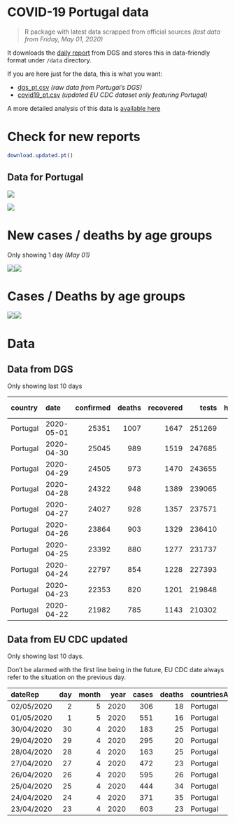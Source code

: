 COVID-19 Portugal data
================

> R package with latest data scrapped from official sources *(last data
> from Friday, May 01, 2020)*

It downloads the [daily
report](https://covid19.min-saude.pt/relatorio-de-situacao/) from DGS
and stores this in data-friendly format under `/data` directory.

If you are here just for the data, this is what you want:

  - [dgs\_pt.csv](raw/master/data/dgs_pt.csv) *(raw data from Portugal’s
    DGS)*
  - [covid19\_pt.csv](raw/master/data/covid19_pt.csv) *(updated EU CDC
    dataset only featuring Portugal)*

A more detailed analysis of this data is [available
here](https://averissimo.github.io/covid19-analysis/portugal.html)

# Check for new reports

``` r
download.updated.pt()
```

## Data for Portugal

![](README_files/figure-gfm/unnamed-chunk-7-1.svg)<!-- -->

![](README_files/figure-gfm/unnamed-chunk-8-1.svg)<!-- -->

# New cases / deaths by age groups

Only showing 1 day *(May
01)*

![](README_files/figure-gfm/unnamed-chunk-10-1.svg)<!-- -->![](README_files/figure-gfm/unnamed-chunk-10-2.svg)<!-- -->

# Cases / Deaths by age groups

![](README_files/figure-gfm/unnamed-chunk-11-1.svg)<!-- -->![](README_files/figure-gfm/unnamed-chunk-11-2.svg)<!-- -->

# Data

## Data from DGS

Only showing last 10
days

| country  | date       | confirmed | deaths | recovered |  tests | hospitalized | in.icu | confirmed\_m\_00-09 | confirmed\_w\_00-09 | confirmed\_m\_10-19 | confirmed\_w\_10-19 | confirmed\_m\_20-29 | confirmed\_w\_20-29 | confirmed\_m\_30-39 | confirmed\_w\_30-39 | confirmed\_m\_40-49 | confirmed\_w\_40-49 | confirmed\_m\_50-59 | confirmed\_w\_50-59 | confirmed\_m\_60-69 | confirmed\_w\_60-69 | confirmed\_m\_70-79 | confirmed\_w\_70-79 | confirmed\_m\_80+ | confirmed\_w\_80+ | death\_m\_00-09 | death\_w\_00-09 | death\_m\_10-19 | death\_w\_10-19 | death\_m\_20-29 | death\_w\_20-29 | death\_m\_30-39 | death\_w\_30-39 | death\_m\_40-49 | death\_w\_40-49 | death\_m\_50-59 | death\_w\_50-59 | death\_m\_60-69 | death\_w\_60-69 | death\_m\_70-79 | death\_w\_70-79 | death\_m\_80+ | death\_w\_80+ |
| :------- | :--------- | --------: | -----: | --------: | -----: | -----------: | -----: | ------------------: | ------------------: | ------------------: | ------------------: | ------------------: | ------------------: | ------------------: | ------------------: | ------------------: | ------------------: | ------------------: | ------------------: | ------------------: | ------------------: | ------------------: | ------------------: | ----------------: | ----------------: | --------------: | --------------: | --------------: | --------------: | --------------: | --------------: | --------------: | --------------: | --------------: | --------------: | --------------: | --------------: | --------------: | --------------: | --------------: | --------------: | ------------: | ------------: |
| Portugal | 2020-05-01 |     25351 |   1007 |      1647 | 251269 |          892 |    154 |                 196 |                 210 |                 340 |                 421 |                1250 |                1687 |                1504 |                2040 |                1681 |                2581 |                1673 |                2634 |                1360 |                1580 |                1068 |                1159 |              1296 |              2671 |               0 |               0 |               0 |               0 |               0 |               0 |               0 |               0 |               5 |               5 |              22 |               9 |              56 |              32 |             116 |              81 |           294 |           387 |
| Portugal | 2020-04-30 |     25045 |    989 |      1519 | 247685 |          968 |    172 |                 192 |                 210 |                 334 |                 414 |                1223 |                1669 |                1482 |                2006 |                1649 |                2559 |                1655 |                2598 |                1346 |                1573 |                1064 |                1153 |              1285 |              2633 |               0 |               0 |               0 |               0 |               0 |               0 |               0 |               0 |               5 |               5 |              21 |               8 |              56 |              31 |             114 |              81 |           288 |           380 |
| Portugal | 2020-04-29 |     24505 |    973 |      1470 | 243655 |          980 |    169 |                 192 |                 209 |                 322 |                 407 |                1168 |                1620 |                1445 |                1965 |                1608 |                2511 |                1612 |                2524 |                1335 |                1562 |                1045 |                1144 |              1275 |              2561 |               0 |               0 |               0 |               0 |               0 |               0 |               0 |               0 |               5 |               5 |              21 |               7 |              55 |              31 |             113 |              78 |           283 |           375 |
| Portugal | 2020-04-28 |     24322 |    948 |      1389 | 239065 |          936 |    172 |                 192 |                 207 |                 320 |                 403 |                1164 |                1610 |                1427 |                1953 |                1598 |                2493 |                1594 |                2506 |                1329 |                1550 |                1040 |                1134 |              1265 |              2537 |               0 |               0 |               0 |               0 |               0 |               0 |               0 |               0 |               5 |               5 |              20 |               7 |              53 |              30 |             112 |              75 |           279 |           362 |
| Portugal | 2020-04-27 |     24027 |    928 |      1357 | 237571 |          995 |    176 |                 187 |                 198 |                 319 |                 399 |                1147 |                1590 |                1413 |                1939 |                1573 |                2463 |                1584 |                2485 |                1318 |                1524 |                1026 |                1114 |              1238 |              2510 |               0 |               0 |               0 |               0 |               0 |               0 |               0 |               0 |               5 |               5 |              20 |               6 |              52 |              28 |             111 |              73 |           272 |           356 |
| Portugal | 2020-04-26 |     23864 |    903 |      1329 | 236410 |         1005 |    182 |                 186 |                 197 |                 315 |                 395 |                1141 |                1583 |                1407 |                1930 |                1563 |                2448 |                1568 |                2475 |                1313 |                1508 |                1022 |                1105 |              1227 |              2481 |               0 |               0 |               0 |               0 |               0 |               0 |               0 |               0 |               5 |               5 |              18 |               6 |              52 |              26 |             109 |              73 |           264 |           345 |
| Portugal | 2020-04-25 |     23392 |    880 |      1277 | 231737 |         1040 |    186 |                 180 |                 193 |                 306 |                 385 |                1121 |                1551 |                1390 |                1885 |                1545 |                2400 |                1547 |                2432 |                1295 |                1487 |                1008 |                1078 |              1197 |              2392 |               0 |               0 |               0 |               0 |               0 |               0 |               0 |               0 |               5 |               5 |              18 |               6 |              52 |              25 |             107 |              71 |           259 |           332 |
| Portugal | 2020-04-24 |     22797 |    854 |      1228 | 227393 |         1068 |    188 |                 171 |                 189 |                 299 |                 372 |                1097 |                1511 |                1347 |                1842 |                1498 |                2332 |                1517 |                2363 |                1273 |                1450 |                 990 |                1057 |              1167 |              2322 |               0 |               0 |               0 |               0 |               0 |               0 |               0 |               0 |               4 |               5 |              17 |               5 |              51 |              24 |             103 |              71 |           251 |           323 |
| Portugal | 2020-04-23 |     22353 |    820 |      1201 | 219848 |         1095 |    204 |                 171 |                 189 |                 297 |                 362 |                1058 |                1473 |                1321 |                1809 |                1468 |                2317 |                1490 |                2328 |                1236 |                1421 |                 963 |                1036 |              1135 |              2279 |               0 |               0 |               0 |               0 |               0 |               0 |               0 |               0 |               4 |               5 |              16 |               5 |              48 |              23 |              98 |              70 |           240 |           311 |
| Portugal | 2020-04-22 |     21982 |    785 |      1143 | 210302 |         1146 |    207 |                 171 |                 189 |                 295 |                 353 |                1022 |                1437 |                1296 |                1777 |                1439 |                2302 |                1466 |                2303 |                1220 |                1401 |                 936 |                1025 |              1108 |              2242 |               0 |               0 |               0 |               0 |               0 |               0 |               0 |               0 |               4 |               5 |              15 |               5 |              45 |              22 |              93 |              68 |           233 |           295 |

## Data from EU CDC updated

Only showing last 10 days.

Don’t be alarmed with the first line being in the future, EU CDC date
always refer to the situation on the previous
day.

| dateRep    | day | month | year | cases | deaths | countriesAndTerritories | geoId | countryterritoryCode | popData2018 | continentExp |
| :--------- | --: | ----: | ---: | ----: | -----: | :---------------------- | :---- | :------------------- | ----------: | :----------- |
| 02/05/2020 |   2 |     5 | 2020 |   306 |     18 | Portugal                | PT    | PRT                  |    10281762 | NA           |
| 01/05/2020 |   1 |     5 | 2020 |   551 |     16 | Portugal                | PT    | PRT                  |    10281762 | Europe       |
| 30/04/2020 |  30 |     4 | 2020 |   183 |     25 | Portugal                | PT    | PRT                  |    10281762 | Europe       |
| 29/04/2020 |  29 |     4 | 2020 |   295 |     20 | Portugal                | PT    | PRT                  |    10281762 | Europe       |
| 28/04/2020 |  28 |     4 | 2020 |   163 |     25 | Portugal                | PT    | PRT                  |    10281762 | Europe       |
| 27/04/2020 |  27 |     4 | 2020 |   472 |     23 | Portugal                | PT    | PRT                  |    10281762 | Europe       |
| 26/04/2020 |  26 |     4 | 2020 |   595 |     26 | Portugal                | PT    | PRT                  |    10281762 | Europe       |
| 25/04/2020 |  25 |     4 | 2020 |   444 |     34 | Portugal                | PT    | PRT                  |    10281762 | Europe       |
| 24/04/2020 |  24 |     4 | 2020 |   371 |     35 | Portugal                | PT    | PRT                  |    10281762 | Europe       |
| 23/04/2020 |  23 |     4 | 2020 |   603 |     23 | Portugal                | PT    | PRT                  |    10281762 | Europe       |
